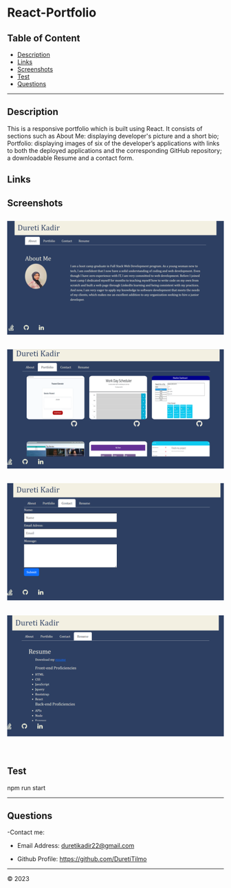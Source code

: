 # React-Portfolio

## Table of Content
- [Description](#description)
- [Links](#links)
- [Screenshots](#screenshots)
- [Test](#test)
- [Questions](#questions)
-------------------------------------
## Description

This is a responsive portfolio which is built using React. It consists of sections such as About Me: displaying developer's picture and a short bio; Portfolio: displaying images of six of the developer’s applications with links to both the deployed applications and the corresponding GitHub repository; a downloadable Resume and a contact form. 
    

## Links

## Screenshots
![Alt text](my-app/src/assets/Screenshot%202023-04-09%20174227.png)
--------------

![Alt text](my-app/src/assets/Screenshot%202023-04-09%20174121.png)
--------------

![Alt text](my-app/src/assets/Screenshot%202023-04-09%20174248.png)
-------------

![Alt text](my-app/src/assets/Screenshot%202023-04-09%20174157.png)
------------
    ​
## Test 

   npm run start
   
-----------------------------------------

## Questions

-Contact me:

  - Email Address: duretikadir22@gmail.com
 
  - Github Profile: https://github.com/DuretiTilmo

  ----------------------------------
  &copy; 2023